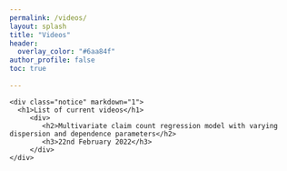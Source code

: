 ```yaml
---
permalink: /videos/
layout: splash
title: "Videos"
header:
  overlay_color: "#6aa84f"
author_profile: false
toc: true
 
---
```



    <div class="notice" markdown="1">
      <h1>List of current videos</h1>
         <div>
            <h2>Multivariate claim count regression model with varying dispersion and dependence parameters</h2>
            <h3>22nd February 2022</h3>
         </div>
    </div>   



